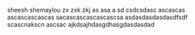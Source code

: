 sheesh
shemaylou
zx zxk zkj  as asa a
sd
csdcsdasc
ascascas
ascascascascas
sacascascascascascsa
asdasdasdasdasdfsdf
scascnakscn
ascsac
ajkdsajhdasgdhasgdasdasdad
